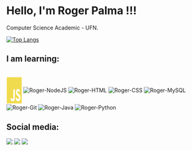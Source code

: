 ## <h1> <strong> Hello, I'm Roger Palma </strong> !!! </h1>
Computer Science Academic - UFN.

<div>
 
[![Top Langs](https://github-readme-stats.vercel.app/api/top-langs/?username=rogerdapalma&layout=compact&langs_count=10&theme=dark)](https://github.com/rogerdapalma/github-readme-stats)
</div>
 


## I am learning:
<div style="display: inline_block"><br>
  <img align="center" alt="Roger-Js" height="70" width="40" src="https://raw.githubusercontent.com/devicons/devicon/master/icons/javascript/javascript-plain.svg">
  <img align="center" alt="Roger-NodeJS" height="70" width="" src="https://cdn.jsdelivr.net/gh/devicons/devicon/icons/nodejs/nodejs-original-wordmark.svg">
  <img align="center" alt="Roger-HTML" height="70" width="40" src="https://cdn.jsdelivr.net/gh/devicons/devicon/icons/html5/html5-original-wordmark.svg">
  <img align="center" alt="Roger-CSS" height="70" width="40" src="https://cdn.jsdelivr.net/gh/devicons/devicon/icons/css3/css3-original-wordmark.svg">
  <img align="center" alt="Roger-MySQL" height="70" width="" src="https://cdn.jsdelivr.net/gh/devicons/devicon/icons/mysql/mysql-original-wordmark.svg">
  <img align="center" alt="Roger-Git" height="70" width="" src="https://cdn.jsdelivr.net/gh/devicons/devicon/icons/git/git-original-wordmark.svg">
  <img align="center" alt="Roger-Java" height="70" width="50" src="https://cdn.jsdelivr.net/gh/devicons/devicon/icons/java/java-original-wordmark.svg">
  <img align="center" alt="Roger-Python" height="70" width="40" src="https://cdn.jsdelivr.net/gh/devicons/devicon/icons/python/python-original-wordmark.svg">
  
</div>

<p align="center">


## Social media:
<div> 
  <a href="https://www.instagram.com/rogerpalma_/?utm_medium" target="_blank"><img src="https://img.shields.io/badge/-Instagram-%23E4405F?style=for-the-badge&logo=instagram&logoColor=white" target="_blank"></a>
  <a href = "mailto:rogerdapalma@gmail.com"><img src="https://img.shields.io/badge/Gmail-D14836?style=for-the-badge&logo=gmail&logoColor=white"></a>
  <a href="https://www.linkedin.com/in/roger-palma-1b357225b/" target="_blank"><img src="https://img.shields.io/badge/-LinkedIn-%230077B5?style=for-the-badge&logo=linkedin&logoColor=white" target="_blank"></a> 
</div>
